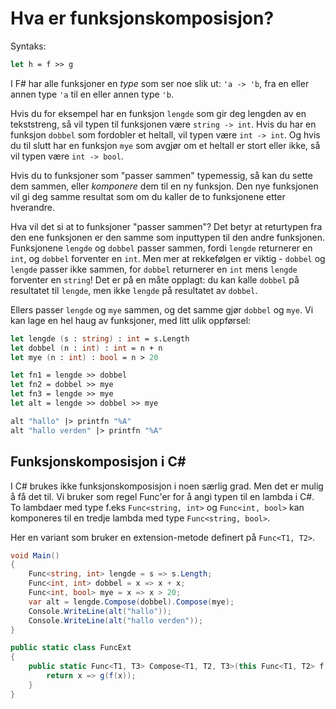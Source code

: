 # Hva er funksjonskomposisjon?

Syntaks: 

```fsharp 
let h = f >> g
```

I F# har alle funksjoner en _type_ som ser noe slik ut: `'a -> 'b`, fra en eller annen type `'a` til en eller annen type `'b`.

Hvis du for eksempel har en funksjon `lengde` som gir deg lengden av en tekststreng, så vil typen til funksjonen være `string -> int`. Hvis du har en funksjon `dobbel` som fordobler et heltall, vil typen være `int -> int`. Og hvis du til slutt har en funksjon `mye` som avgjør om et heltall er stort eller ikke, så vil typen være `int -> bool`.

Hvis du to funksjoner som "passer sammen" typemessig, så kan du sette dem sammen, eller _komponere_ dem til en ny funksjon. Den nye funksjonen vil gi deg samme resultat som om du kaller de to funksjonene etter hverandre. 

Hva vil det si at to funksjoner "passer sammen"? Det betyr at returtypen fra den ene funksjonen er den samme som inputtypen til den andre funksjonen. Funksjonene `lengde` og `dobbel` passer sammen, fordi `lengde` returnerer en `int`, og `dobbel` forventer en `int`. Men mer at rekkefølgen er viktig - `dobbel` og `lengde` passer ikke sammen, for `dobbel` returnerer en `int` mens `lengde` forventer en `string`! Det er på en måte opplagt: du kan kalle `dobbel` på resultatet til `lengde`, men ikke `lengde` på resultatet av `dobbel`.

Ellers passer `lengde` og `mye` sammen, og det samme gjør `dobbel` og `mye`. Vi kan lage en hel haug av funksjoner, med litt ulik oppførsel:

```fsharp
let lengde (s : string) : int = s.Length
let dobbel (n : int) : int = n + n
let mye (n : int) : bool = n > 20 

let fn1 = lengde >> dobbel 
let fn2 = dobbel >> mye 
let fn3 = lengde >> mye 
let alt = lengde >> dobbel >> mye

alt "hallo" |> printfn "%A"
alt "hallo verden" |> printfn "%A"
```

## Funksjonskomposisjon i C#

I C# brukes ikke funksjonskomposisjon i noen særlig grad. Men det er mulig å få det til. Vi bruker som regel Func'er for å angi typen til en lambda i C#. To lambdaer med type f.eks `Func<string, int>` og `Func<int, bool>` kan komponeres til en tredje lambda med type `Func<string, bool>`. 

Her en variant som bruker en extension-metode definert på `Func<T1, T2>`.

```csharp
void Main()
{
	Func<string, int> lengde = s => s.Length;
	Func<int, int> dobbel = x => x + x;
	Func<int, bool> mye = x => x > 20;
	var alt = lengde.Compose(dobbel).Compose(mye);
	Console.WriteLine(alt("hallo"));
	Console.WriteLine(alt("hallo verden"));
}

public static class FuncExt 
{
	public static Func<T1, T3> Compose<T1, T2, T3>(this Func<T1, T2> f, Func<T2, T3> g) {
		return x => g(f(x));
	}
}
```